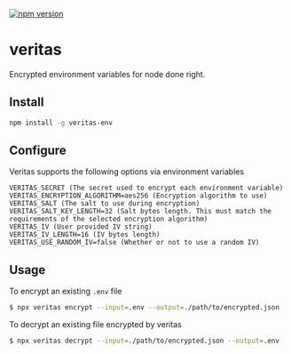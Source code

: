 [![npm version](https://badge.fury.io/js/veritas-env.svg)](https://www.npmjs.com/veritas-env)

# veritas

Encrypted environment variables for node done right.

## Install

```bash
npm install -g veritas-env
```

## Configure

Veritas supports the following options via environment variables

```
VERITAS_SECRET (The secret used to encrypt each environment variable)
VERITAS_ENCRYPTION_ALGORITHM=aes256 (Encryption algorithm to use)
VERITAS_SALT (The salt to use during encryption)
VERITAS_SALT_KEY_LENGTH=32 (Salt bytes length. This must match the requirements of the selected encryption algorithm)
VERITAS_IV (User provided IV string)
VERITAS_IV_LENGTH=16 (IV bytes length)
VERITAS_USE_RANDOM_IV=false (Whether or not to use a random IV)
```

## Usage

To encrypt an existing `.env` file

```bash
$ npx veritas encrypt --input=.env --output=./path/to/encrypted.json
```

To decrypt an existing file encrypted by veritas

```bash
$ npx veritas decrypt --input=./path/to/encrypted.json --output=.env
```
